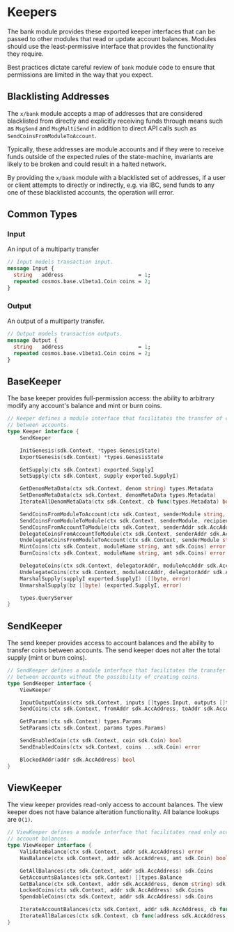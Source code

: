 <!--
order: 2
-->

# Keepers

The bank module provides these exported keeper interfaces that can be
passed to other modules that read or update account balances. Modules
should use the least-permissive interface that provides the functionality they
require.

Best practices dictate careful review of `bank` module code to ensure that
permissions are limited in the way that you expect.

## Blacklisting Addresses

The `x/bank` module accepts a map of addresses that are considered blacklisted
from directly and explicitly receiving funds through means such as `MsgSend` and
`MsgMultiSend` in addition to direct API calls such as `SendCoinsFromModuleToAccount`.

Typically, these addresses are module accounts and if they were to receive funds
outside of the expected rules of the state-machine, invariants are likely to be
broken and could result in a halted network.

By providing the `x/bank` module with a blacklisted set of addresses, if a user
or client attempts to directly or indirectly, e.g. via IBC, send funds to any one
of these blacklisted accounts, the operation will error.

## Common Types

### Input

An input of a multiparty transfer

```protobuf
// Input models transaction input.
message Input {
  string   address                        = 1;
  repeated cosmos.base.v1beta1.Coin coins = 2;
}
```

### Output

An output of a multiparty transfer.

```protobuf
// Output models transaction outputs.
message Output {
  string   address                        = 1;
  repeated cosmos.base.v1beta1.Coin coins = 2;
}
```

## BaseKeeper

The base keeper provides full-permission access: the ability to arbitrary modify any account's balance and mint or burn coins.

```go
// Keeper defines a module interface that facilitates the transfer of coins
// between accounts.
type Keeper interface {
	SendKeeper

	InitGenesis(sdk.Context, *types.GenesisState)
	ExportGenesis(sdk.Context) *types.GenesisState

	GetSupply(ctx sdk.Context) exported.SupplyI
	SetSupply(ctx sdk.Context, supply exported.SupplyI)

	GetDenomMetaData(ctx sdk.Context, denom string) types.Metadata
	SetDenomMetaData(ctx sdk.Context, denomMetaData types.Metadata)
	IterateAllDenomMetaData(ctx sdk.Context, cb func(types.Metadata) bool)

	SendCoinsFromModuleToAccount(ctx sdk.Context, senderModule string, recipientAddr sdk.AccAddress, amt sdk.Coins) error
	SendCoinsFromModuleToModule(ctx sdk.Context, senderModule, recipientModule string, amt sdk.Coins) error
	SendCoinsFromAccountToModule(ctx sdk.Context, senderAddr sdk.AccAddress, recipientModule string, amt sdk.Coins) error
	DelegateCoinsFromAccountToModule(ctx sdk.Context, senderAddr sdk.AccAddress, recipientModule string, amt sdk.Coins) error
	UndelegateCoinsFromModuleToAccount(ctx sdk.Context, senderModule string, recipientAddr sdk.AccAddress, amt sdk.Coins) error
	MintCoins(ctx sdk.Context, moduleName string, amt sdk.Coins) error
	BurnCoins(ctx sdk.Context, moduleName string, amt sdk.Coins) error

	DelegateCoins(ctx sdk.Context, delegatorAddr, moduleAccAddr sdk.AccAddress, amt sdk.Coins) error
	UndelegateCoins(ctx sdk.Context, moduleAccAddr, delegatorAddr sdk.AccAddress, amt sdk.Coins) error
	MarshalSupply(supplyI exported.SupplyI) ([]byte, error)
	UnmarshalSupply(bz []byte) (exported.SupplyI, error)

	types.QueryServer
}
```

## SendKeeper

The send keeper provides access to account balances and the ability to transfer coins between
accounts. The send keeper does not alter the total supply (mint or burn coins).

```go
// SendKeeper defines a module interface that facilitates the transfer of coins
// between accounts without the possibility of creating coins.
type SendKeeper interface {
	ViewKeeper

	InputOutputCoins(ctx sdk.Context, inputs []types.Input, outputs []types.Output) error
	SendCoins(ctx sdk.Context, fromAddr sdk.AccAddress, toAddr sdk.AccAddress, amt sdk.Coins) error

	GetParams(ctx sdk.Context) types.Params
	SetParams(ctx sdk.Context, params types.Params)

	SendEnabledCoin(ctx sdk.Context, coin sdk.Coin) bool
	SendEnabledCoins(ctx sdk.Context, coins ...sdk.Coin) error

	BlockedAddr(addr sdk.AccAddress) bool
}
```

## ViewKeeper

The view keeper provides read-only access to account balances. The view keeper does not have balance alteration functionality. All balance lookups are `O(1)`.

```go
// ViewKeeper defines a module interface that facilitates read only access to
// account balances.
type ViewKeeper interface {
	ValidateBalance(ctx sdk.Context, addr sdk.AccAddress) error
	HasBalance(ctx sdk.Context, addr sdk.AccAddress, amt sdk.Coin) bool

	GetAllBalances(ctx sdk.Context, addr sdk.AccAddress) sdk.Coins
	GetAccountsBalances(ctx sdk.Context) []types.Balance
	GetBalance(ctx sdk.Context, addr sdk.AccAddress, denom string) sdk.Coin
	LockedCoins(ctx sdk.Context, addr sdk.AccAddress) sdk.Coins
	SpendableCoins(ctx sdk.Context, addr sdk.AccAddress) sdk.Coins

	IterateAccountBalances(ctx sdk.Context, addr sdk.AccAddress, cb func(coin sdk.Coin) (stop bool))
	IterateAllBalances(ctx sdk.Context, cb func(address sdk.AccAddress, coin sdk.Coin) (stop bool))
}
```

